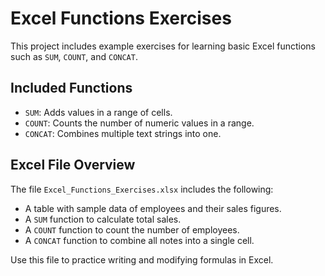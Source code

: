 # Excel Functions Exercises

This project includes example exercises for learning basic Excel functions such as `SUM`, `COUNT`, and `CONCAT`.

## Included Functions

- `SUM`: Adds values in a range of cells.
- `COUNT`: Counts the number of numeric values in a range.
- `CONCAT`: Combines multiple text strings into one.

## Excel File Overview

The file `Excel_Functions_Exercises.xlsx` includes the following:

- A table with sample data of employees and their sales figures.
- A `SUM` function to calculate total sales.
- A `COUNT` function to count the number of employees.
- A `CONCAT` function to combine all notes into a single cell.

Use this file to practice writing and modifying formulas in Excel.
